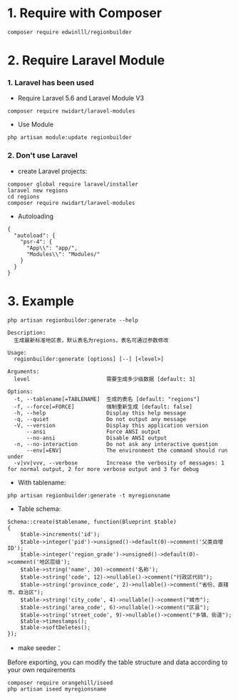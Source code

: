 # 1. Require with Composer
```
composer require edwinlll/regionbuilder
```

# 2. Require Laravel Module

### 1. Laravel has been used

* Require Laravel 5.6 and Laravel Module V3 

```
composer require nwidart/laravel-modules
```
* Use Module

```
php artisan module:update regionbuilder
```

### 2. Don't use Laravel

* create Laravel projects:

```
composer global require laravel/installer
laravel new regions
cd regions
composer require nwidart/laravel-modules
```

* Autoloading

```
{
  "autoload": {
    "psr-4": {
      "App\\": "app/",
      "Modules\\": "Modules/"
    }
  }
}
```

# 3. Example

```
php artisan regionbuilder:generate --help

Description:
  生成最新标准地区表，默认表名为regions，表名可通过参数修改

Usage:
  regionbuilder:generate [options] [--] [<level>]

Arguments:
  level                        需要生成多少级数据 [default: 3]

Options:
  -t, --tablename[=TABLENAME]  生成的表名 [default: "regions"]
  -f, --force[=FORCE]          强制重新生成 [default: false]
  -h, --help                   Display this help message
  -q, --quiet                  Do not output any message
  -V, --version                Display this application version
      --ansi                   Force ANSI output
      --no-ansi                Disable ANSI output
  -n, --no-interaction         Do not ask any interactive question
      --env[=ENV]              The environment the command should run under
  -v|vv|vvv, --verbose         Increase the verbosity of messages: 1 for normal output, 2 for more verbose output and 3 for debug
```

* With tablename:

```
php artisan regionbuilder:generate -t myregionsname
```

* Table schema:

```
Schema::create($tablename, function(Blueprint $table)
{
    $table->increments('id');
    $table->integer('pid')->unsigned()->default(0)->comment('父类自增ID');
    $table->integer('region_grade')->unsigned()->default(0)->comment('地区层级');
    $table->string('name', 30)->comment('名称');
    $table->string('code', 12)->nullable()->comment("行政区代码");
    $table->string('province_code', 2)->nullable()->comment("省份、直辖市、自治区");
    $table->string('city_code', 4)->nullable()->comment("城市");
    $table->string('area_code', 6)->nullable()->comment("区县");
    $table->string('street_code', 9)->nullable()->comment("乡镇、街道");
    $table->timestamps();
    $table->softDeletes();
});
```

* make seeder：

Before exporting, you can modify the table structure and data according to your own requirements

```
composer require orangehill/iseed
php artisan iseed myregionsname
```
